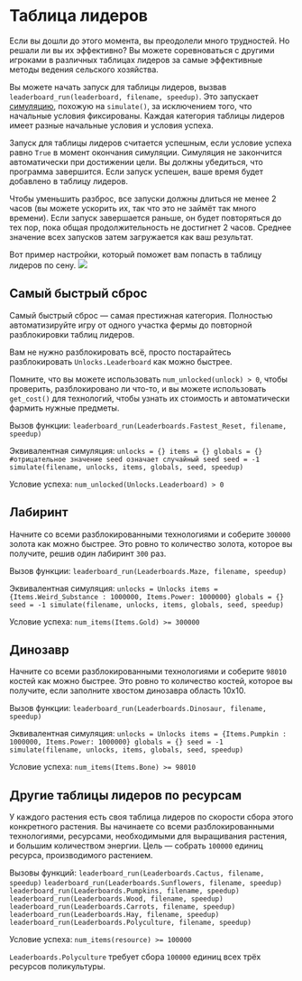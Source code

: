 # Таблица лидеров
Если вы дошли до этого момента, вы преодолели много трудностей. Но решали ли вы их эффективно? 
Вы можете соревноваться с другими игроками в различных таблицах лидеров за самые эффективные методы ведения сельского хозяйства.

Вы можете начать запуск для таблицы лидеров, вызвав `leaderboard_run(leaderboard, filename, speedup)`.
Это запускает [симуляцию](docs/unlocks/simulation.md), похожую на `simulate()`, за исключением того, что начальные условия фиксированы. Каждая категория таблицы лидеров имеет разные начальные условия и условия успеха.

Запуск для таблицы лидеров считается успешным, если условие успеха равно `True` в момент окончания симуляции. Симуляция не закончится автоматически при достижении цели. Вы должны убедиться, что программа завершится.
Если запуск успешен, ваше время будет добавлено в таблицу лидеров.

Чтобы уменьшить разброс, все запуски должны длиться не менее 2 часов (вы можете ускорить их, так что это не займёт так много времени). Если запуск завершается раньше, он будет повторяться до тех пор, пока общая продолжительность не достигнет 2 часов. Среднее значение всех запусков затем загружается как ваш результат.

Вот пример настройки, который поможет вам попасть в таблицу лидеров по сену.
![](LeaderboardSetup400)

## Самый быстрый сброс
Самый быстрый сброс — самая престижная категория. Полностью автоматизируйте игру от одного участка фермы до повторной разблокировки таблиц лидеров.

Вам не нужно разблокировать всё, просто постарайтесь разблокировать `Unlocks.Leaderboard` как можно быстрее.

Помните, что вы можете использовать `num_unlocked(unlock) > 0`, чтобы проверить, разблокировано ли что-то, и вы можете использовать `get_cost()` для технологий, чтобы узнать их стоимость и автоматически фармить нужные предметы.

Вызов функции:
`leaderboard_run(Leaderboards.Fastest_Reset, filename, speedup)`

Эквивалентная симуляция:
`unlocks = {}
items = {}
globals = {}
#отрицательное значение seed означает случайный seed
seed = -1
simulate(filename, unlocks, items, globals, seed, speedup)`

Условие успеха:
`num_unlocked(Unlocks.Leaderboard) > 0`

## Лабиринт
Начните со всеми разблокированными технологиями и соберите `300000` золота как можно быстрее. Это ровно то количество золота, которое вы получите, решив один лабиринт `300` раз.

Вызов функции:
`leaderboard_run(Leaderboards.Maze, filename, speedup)`

Эквивалентная симуляция:
`unlocks = Unlocks
items = {Items.Weird_Substance : 1000000, Items.Power: 1000000}
globals = {}
seed = -1
simulate(filename, unlocks, items, globals, seed, speedup)`

Условие успеха:
`num_items(Items.Gold) >= 300000`

## Динозавр
Начните со всеми разблокированными технологиями и соберите `98010` костей как можно быстрее. Это ровно то количество костей, которое вы получите, если заполните хвостом динозавра область 10x10.

Вызов функции:
`leaderboard_run(Leaderboards.Dinosaur, filename, speedup)`

Эквивалентная симуляция:
`unlocks = Unlocks
items = {Items.Pumpkin : 1000000, Items.Power: 1000000}
globals = {}
seed = -1
simulate(filename, unlocks, items, globals, seed, speedup)`

Условие успеха:
`num_items(Items.Bone) >= 98010`

## Другие таблицы лидеров по ресурсам
У каждого растения есть своя таблица лидеров по скорости сбора этого конкретного растения. Вы начинаете со всеми разблокированными технологиями, ресурсами, необходимыми для выращивания растения, и большим количеством энергии. Цель — собрать `100000` единиц ресурса, производимого растением.

Вызовы функций:
`leaderboard_run(Leaderboards.Cactus, filename, speedup)`
`leaderboard_run(Leaderboards.Sunflowers, filename, speedup)`
`leaderboard_run(Leaderboards.Pumpkins, filename, speedup)`
`leaderboard_run(Leaderboards.Wood, filename, speedup)`
`leaderboard_run(Leaderboards.Carrots, filename, speedup)`
`leaderboard_run(Leaderboards.Hay, filename, speedup)`
`leaderboard_run(Leaderboards.Polyculture, filename, speedup)`

Условие успеха:
`num_items(resource) >= 100000`

`Leaderboards.Polyculture` требует сбора `100000` единиц всех трёх ресурсов поликультуры.